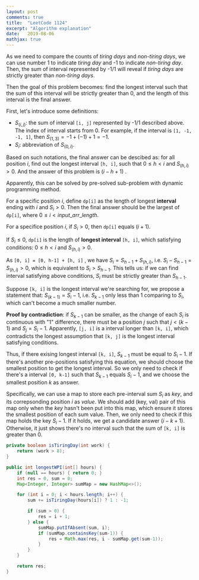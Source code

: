 ```yaml
---
layout: post
comments: true
title:  "LeetCode 1124"
excerpt: "Algorithm explanation"
date:   2019-08-06
mathjax: true
---
```




As we need to compare the counts of *tiring days* and *non-tiring days*, we can use number 1 to indicate *tiring day* and -1 to indicate *non-tiring day*. Then, the sum of interval represented by -1/1 will reveal if *tiring days* are strictly greater than *non-tiring days*. 



Then the goal of this problem becomes: find the longest interval such that the sum of this interval will be strictly greater than 0, and the length of this interval is the final answer.



First, let's introduce some definitions: 

- $S_{(i, j)}$: the sum of interval `[i, j]` represented by -1/1 described above. The index of interval starts from 0. For example, if the interval is `[1, -1, -1, 1]`, then $S_{(1, 3)} = -1 + (-1) + 1 = -1$.
- $S_i$: abbreviation of $S_{(0, i)}$. 



Based on such notations, the final answer can be descibed as: for all position $i$, find out the longest interval `[h, i]`, such that $0 \le h \lt i$ and $S_{(h, i)} \gt 0$. And the answer of this problem is $(i - h + 1)$ .



Apparently, this can be  solved by pre-solved sub-problem with dynamic programming method.



For a specific position $i$, define `dp[i]` as the length of longest **interval** ending with $i$ and $S_i \gt 0$. Then the final answer should be the largest of `dp[i]`, where $0 \le i \lt input\_arr\_length$.



For a specifice position $i$, if $S_i \gt0$, then `dp[i]` equals $(i + 1)$.



If $S_i \le 0$, `dp[i]` is the length of **longest interval** `[h, i]`, which satisfying conditions: $0\le h \lt i$ and $S_{(h, i)} \gt 0$. 



As `[0, i] = [0, h-1] + [h, i]` , we have $S_{i}=S_{h-1} + S_{(h, i)}$, i.e. $S_{i} - S_{h-1} = S_{(h,i)} \gt 0$, which is equivalent to $S_i \gt  S_{h-1}$. This tells us: if we can find interval satisfying above conditions, $S_i$ must be strictly greater than $S_{h-1}$. 



Suppose `[k, i]` is the longest interval we're searching for, we propose a statement that: $S_{(k-1)} = S_i - 1$, i.e. $S_{k-1}$ only less than 1 comparing to $S_i$, which can't become a much smaller number.



**Proof by contradiction**: if $S_{k-1}$ can be smaller, as the change of each $S_i$ is continuous with "1" difference, there must be a position $j$ such that $j \lt (k-1)$ and $S_j = S_{i} - 1$. Apparently, `[j, i]` is a interval longer than `[k, i]`, which contradicts the longest assumption that `[k, j]` is the longest interval satisfying conditions.



Thus, if there exising longest interval `[k, i]`, $S_{k-1}$ must be equal to $S_i - 1$. If there's another pre-positions satisfying this equation, we should choose the smallest position to get the longest interval. So we only need to check if there's a interval `[0, k-1]` such that $S_{k-1}$ equals $S_i - 1$, and we choose the smallest position $k$ as answer.



Specifically, we can use a map to store each pre-interval sum $S_i$ as *key*, and its correpsonding position $i$ as *value*. We should add (key, val) pair of this map only when the *key* hasn't been put into this map, which ensure it  stores the smallest position of each sum value. Then, we only need to check if this map holds the key $S_i -1$. If it holds, we get a candidate answer $(i - k + 1)$. Otherwise, it just shows there's no interval such  that the sum of `[k, i]` is greater than 0.

```java
private boolean isTiringDay(int work) {
    return (work > 8);
}

public int longestWPI(int[] hours) {
    if (null == hours) { return 0; }
    int res = 0, sum = 0;
    Map<Integer, Integer> sumMap = new HashMap<>();

    for (int i = 0; i < hours.length; i++) {
        sum += isTiringDay(hours[i]) ? 1 : -1;

        if (sum > 0) {
            res = i + 1;
        } else {
            sumMap.putIfAbsent(sum, i);
            if (sumMap.containsKey(sum-1)) {
                res = Math.max(res, i - sumMap.get(sum-1));
            }
        }
    }

    return res;
}
```


